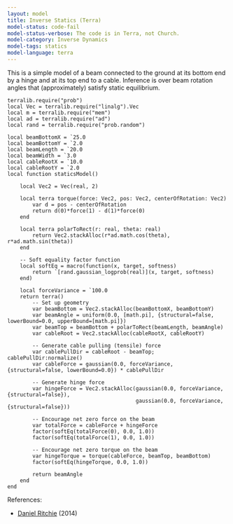 ```yaml
---
layout: model
title: Inverse Statics (Terra)
model-status: code-fail
model-status-verbose: The code is in Terra, not Church.
model-category: Inverse Dynamics
model-tags: statics
model-language: terra
---
```


This is a simple model of a beam connected to the ground at its bottom end by a hinge and at its top end to a cable. 
Inference is over beam rotation angles that (approximately) satisfy static equilibrium.
    
    terralib.require("prob")
    local Vec = terralib.require("linalg").Vec
    local m = terralib.require("mem")
    local ad = terralib.require("ad")
    local rand = terralib.require("prob.random")
    
    local beamBottomX = `25.0
    local beamBottomY = `2.0
    local beamLength = `20.0
    local beamWidth = `3.0
    local cableRootX = `10.0
    local cableRootY = `2.0
    local function staticsModel()
    
    	local Vec2 = Vec(real, 2)
    
    	local terra torque(force: Vec2, pos: Vec2, centerOfRotation: Vec2)
    		var d = pos - centerOfRotation
    		return d(0)*force(1) - d(1)*force(0)
    	end
    
    	local terra polarToRect(r: real, theta: real)
    		return Vec2.stackAlloc(r*ad.math.cos(theta), r*ad.math.sin(theta))
    	end
    
    	-- Soft equality factor function
    	local softEq = macro(function(x, target, softness)
    		return `[rand.gaussian_logprob(real)](x, target, softness)
    	end)
    
    	local forceVariance = `100.0
    	return terra()
    		-- Set up geometry
    		var beamBottom = Vec2.stackAlloc(beamBottomX, beamBottomY)
    		var beamAngle = uniform(0.0, [math.pi], {structural=false, lowerBound=0.0, upperBound=[math.pi]})
    		var beamTop = beamBottom + polarToRect(beamLength, beamAngle)
    		var cableRoot = Vec2.stackAlloc(cableRootX, cableRootY)
    
    		-- Generate cable pulling (tensile) force
    		var cablePullDir = cableRoot - beamTop; cablePullDir:normalize()
    		var cableForce = gaussian(0.0, forceVariance, {structural=false, lowerBound=0.0}) * cablePullDir
    
    		-- Generate hinge force
    		var hingeForce = Vec2.stackAlloc(gaussian(0.0, forceVariance, {structural=false}),
    										 gaussian(0.0, forceVariance, {structural=false}))
    
    		-- Encourage net zero force on the beam
    		var totalForce = cableForce + hingeForce
    		factor(softEq(totalForce(0), 0.0, 1.0))
    		factor(softEq(totalForce(1), 0.0, 1.0))
    
    		-- Encourage net zero torque on the beam
    		var hingeTorque = torque(cableForce, beamTop, beamBottom)
    		factor(softEq(hingeTorque, 0.0, 1.0))
    
    		return beamAngle
    	end
    end

References:

- [Daniel Ritchie](http://stanford.edu/~dritchie/) (2014)
